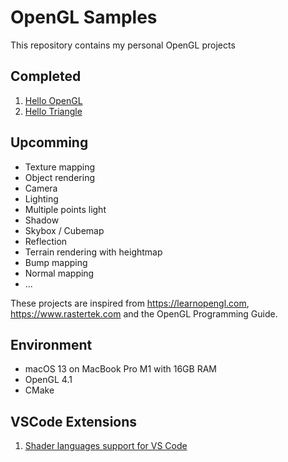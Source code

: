 # OpenGL Samples

This repository contains my personal OpenGL projects

## Completed

1. [Hello OpenGL](01-hello-opengl/README.md)
2. [Hello Triangle](02-hello-triangle/README.md)

## Upcomming

* Texture mapping
* Object rendering
* Camera
* Lighting
* Multiple points light
* Shadow
* Skybox / Cubemap
* Reflection
* Terrain rendering with heightmap
* Bump mapping
* Normal mapping
* ...

These projects are inspired from https://learnopengl.com, https://www.rastertek.com and the OpenGL Programming Guide.

## Environment

* macOS 13 on MacBook Pro M1 with 16GB RAM
* OpenGL 4.1
* CMake

## VSCode Extensions

1. [Shader languages support for VS Code](https://marketplace.visualstudio.com/items?itemName=slevesque.shader)
